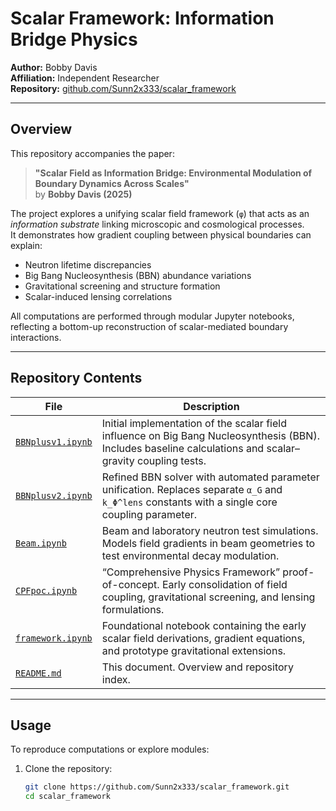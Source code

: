 # Scalar Framework: Information Bridge Physics
**Author:** Bobby Davis  
**Affiliation:** Independent Researcher  
**Repository:** [github.com/Sunn2x333/scalar_framework](https://github.com/Sunn2x333/scalar_framework)

---

## Overview

This repository accompanies the paper:

> **"Scalar Field as Information Bridge: Environmental Modulation of Boundary Dynamics Across Scales"**  
> by **Bobby Davis (2025)**

The project explores a unifying scalar field framework (`φ`) that acts as an *information substrate* linking microscopic and cosmological processes.  
It demonstrates how gradient coupling between physical boundaries can explain:
- Neutron lifetime discrepancies  
- Big Bang Nucleosynthesis (BBN) abundance variations  
- Gravitational screening and structure formation  
- Scalar-induced lensing correlations

All computations are performed through modular Jupyter notebooks, reflecting a bottom-up reconstruction of scalar-mediated boundary interactions.

---

## Repository Contents

| File | Description |
|------|--------------|
| [`BBNplusv1.ipynb`](https://github.com/Sunn2x333/scalar_framework/blob/main/BBNplusv1.ipynb) | Initial implementation of the scalar field influence on Big Bang Nucleosynthesis (BBN). Includes baseline calculations and scalar–gravity coupling tests. |
| [`BBNplusv2.ipynb`](https://github.com/Sunn2x333/scalar_framework/blob/main/BBNplusv2.ipynb) | Refined BBN solver with automated parameter unification. Replaces separate `α_G` and `k_Φ^lens` constants with a single core coupling parameter. |
| [`Beam.ipynb`](https://github.com/Sunn2x333/scalar_framework/blob/main/Beam.ipynb) | Beam and laboratory neutron test simulations. Models field gradients in beam geometries to test environmental decay modulation. |
| [`CPFpoc.ipynb`](https://github.com/Sunn2x333/scalar_framework/blob/main/CPFpoc.ipynb) | “Comprehensive Physics Framework” proof-of-concept. Early consolidation of field coupling, gravitational screening, and lensing formulations. |
| [`framework.ipynb`](https://github.com/Sunn2x333/scalar_framework/blob/main/framework.ipynb) | Foundational notebook containing the early scalar field derivations, gradient equations, and prototype gravitational extensions. |
| [`README.md`](https://github.com/Sunn2x333/scalar_framework/blob/main/README.md) | This document. Overview and repository index. |

---

## Usage

To reproduce computations or explore modules:

1. Clone the repository:
   ```bash
   git clone https://github.com/Sunn2x333/scalar_framework.git
   cd scalar_framework

